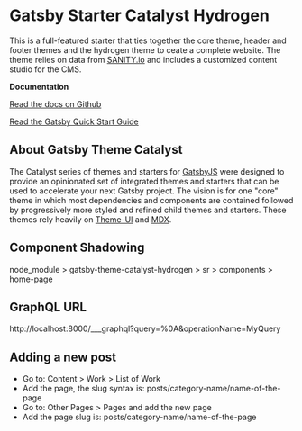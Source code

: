 # Gatsby Starter Catalyst Hydrogen

This is a full-featured starter that ties together the core theme, header and footer themes and the hydrogen theme to ceate a complete website. The theme relies on data from [SANITY.io](https://www.sanity.io/) and includes a customized content studio for the CMS.

**Documentation**

[Read the docs on Github](https://github.com/ehowey/gatsby-theme-catalyst)

[Read the Gatsby Quick Start Guide](https://www.gatsbyjs.org/docs/quick-start)

## About Gatsby Theme Catalyst

The Catalyst series of themes and starters for [GatsbyJS](https://www.gatsbyjs.org/) were designed to provide an opinionated set of integrated themes and starters that can be used to accelerate your next Gatsby project. The vision is for one "core" theme in which most dependencies and components are contained followed by progressively more styled and refined child themes and starters. These themes rely heavily on [Theme-UI](https://theme-ui.com/) and [MDX](https://mdxjs.com/getting-started/gatsby/).


## Component Shadowing
node_module > gatsby-theme-catalyst-hydrogen > sr > components > home-page

## GraphQL URL

http://localhost:8000/___graphql?query=%0A&operationName=MyQuery

## Adding a new post

- Go to: Content > Work > List of Work
- Add the page, the slug syntax is: posts/category-name/name-of-the-page
- Go to: Other Pages > Pages and add the new page
- Add the page slug is: posts/category-name/name-of-the-page
